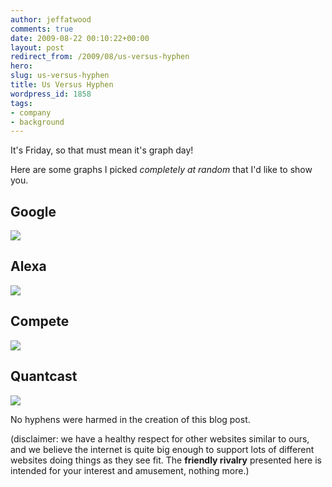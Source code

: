 ```yaml
---
author: jeffatwood
comments: true
date: 2009-08-22 00:10:22+00:00
layout: post
redirect_from: /2009/08/us-versus-hyphen
hero: 
slug: us-versus-hyphen
title: Us Versus Hyphen
wordpress_id: 1858
tags:
- company
- background
---
```



It's Friday, so that must mean it's graph day!



Here are some graphs I picked _completely at random_ that I'd like to show you.





## Google





[![](http://blog.stackoverflow.com/wp-content/uploads/google-search-rank-stackoverflow-vs-hyphens.png)](http://www.google.com/insights/search/#q=stackoverflow%2Cexperts%20exchange&cmpt=q)





## Alexa





[![](http://blog.stackoverflow.com/wp-content/uploads/alexa-stackoverflow-vs-hyphens.png)](http://www.alexa.com/siteinfo/stackoverflow.com+experts-exchange.com)





## Compete





[![](http://blog.stackoverflow.com/wp-content/uploads/compete-stackoverflow-vs-hyphens.png)](http://siteanalytics.compete.com/stackoverflow.com+experts-exchange.com/)





## Quantcast





[![](http://blog.stackoverflow.com/wp-content/uploads/quantcast-stackoverflow.png)](http://www.quantcast.com/stackoverflow.com)



No hyphens were harmed in the creation of this blog post.



(disclaimer: we have a healthy respect for other websites similar to ours, and we believe the internet is quite big enough to support lots of different websites doing things as they see fit. The **friendly rivalry** presented here is intended for your interest and amusement, nothing more.)

